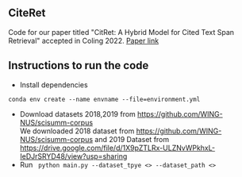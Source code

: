 ## CiteRet
Code for our paper titled "CitRet: A Hybrid Model for Cited Text Span Retrieval" accepted in Coling 2022. [Paper link](https://aclanthology.org/2022.coling-1.399/)

## Instructions to run the code
* Install dependencies
```
conda env create --name envname --file=environment.yml
```
* Download datasets 2018,2019 from https://github.com/WING-NUS/scisumm-corpus <br>
We downloaded 2018 dataset from https://github.com/WING-NUS/scisumm-corpus and 2019 Dataset from https://drive.google.com/file/d/1X9pZTLRx-ULZNvWPkhxL-IeDJrSRYD48/view?usp=sharing
* Run 
``` python main.py --dataset_tpye <> --dataset_path <>```
